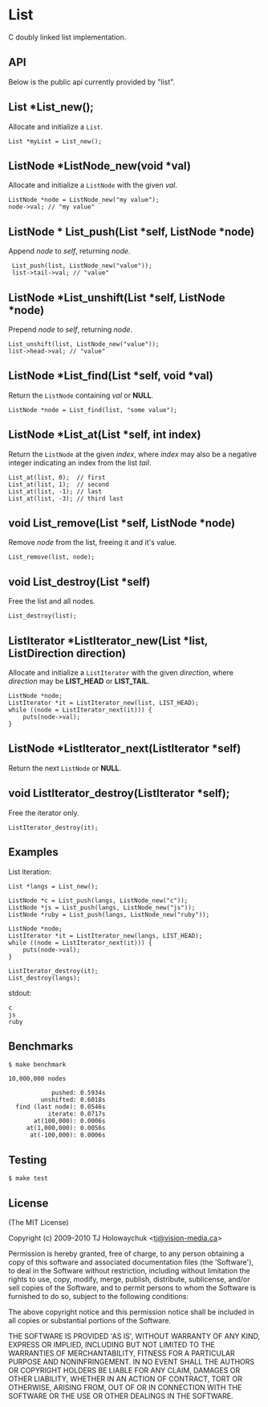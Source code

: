 
# List

 C doubly linked list implementation.

## API

 Below is the public api currently provided by "list".

## List *List_new();

 Allocate and initialize a `List`.
 
    List *myList = List_new();

## ListNode \*ListNode_new(void *val)

 Allocate and initialize a `ListNode` with the given _val_.

    ListNode *node = ListNode_new("my value");
    node->val; // "my value"

## ListNode \* List_push(List \*self, ListNode *node)

 Append _node_ to _self_, returning _node_.
 
     List_push(list, ListNode_new("value"));
     list->tail->val; // "value"

##  ListNode \*List_unshift(List \*self, ListNode *node)

 Prepend _node_ to _self_, returning _node_.

    List_unshift(list, ListNode_new("value"));
    list->head->val; // "value"

## ListNode \*List_find(List \*self, void *val)

 Return the `ListNode` containing _val_ or __NULL__.

    ListNode *node = List_find(list, "some value");

## ListNode \*List_at(List *self, int index)

 Return the `ListNode` at the given _index_, where _index_
 may also be a negative integer indicating an index from the
 list _tail_.

    List_at(list, 0);  // first
    List_at(list, 1);  // second
    List_at(list, -1); // last
    List_at(list, -3); // third last

## void List_remove(List \*self, ListNode *node)

  Remove _node_ from the list, freeing it and it's value.

    List_remove(list, node);

## void List_destroy(List *self)

  Free the list and all nodes.

    List_destroy(list);

## ListIterator \*ListIterator_new(List *list, ListDirection direction)

  Allocate and initialize a `ListIterator` with the given _direction_,
  where _direction_ may be __LIST_HEAD__ or __LIST_TAIL__.

    ListNode *node;
    ListIterator *it = ListIterator_new(list, LIST_HEAD);
    while ((node = ListIterator_next(it))) {
    	puts(node->val);
    }  

## ListNode \*ListIterator_next(ListIterator *self)

  Return the next `ListNode` or __NULL__.

## void ListIterator_destroy(ListIterator *self);

  Free the iterator only.

    ListIterator_destroy(it);

## Examples

List iteration:

    List *langs = List_new();
    
    ListNode *c = List_push(langs, ListNode_new("c"));
    ListNode *js = List_push(langs, ListNode_new("js"));
    ListNode *ruby = List_push(langs, ListNode_new("ruby"));
    
    ListNode *node;
    ListIterator *it = ListIterator_new(langs, LIST_HEAD);
    while ((node = ListIterator_next(it))) {
    	puts(node->val);
    }
    
    ListIterator_destroy(it);
    List_destroy(langs);

stdout:

    c
    js
    ruby

## Benchmarks

    $ make benchmark

    10,000,000 nodes

                pushed: 0.5934s
             unshifted: 0.6018s
      find (last node): 0.0546s
               iterate: 0.0717s
           at(100,000): 0.0006s
         at(1,000,000): 0.0056s
          at(-100,000): 0.0006s



## Testing

    $ make test

## License 

(The MIT License)

Copyright (c) 2009-2010 TJ Holowaychuk &lt;tj@vision-media.ca&gt;

Permission is hereby granted, free of charge, to any person obtaining
a copy of this software and associated documentation files (the
'Software'), to deal in the Software without restriction, including
without limitation the rights to use, copy, modify, merge, publish,
distribute, sublicense, and/or sell copies of the Software, and to
permit persons to whom the Software is furnished to do so, subject to
the following conditions:

The above copyright notice and this permission notice shall be
included in all copies or substantial portions of the Software.

THE SOFTWARE IS PROVIDED 'AS IS', WITHOUT WARRANTY OF ANY KIND,
EXPRESS OR IMPLIED, INCLUDING BUT NOT LIMITED TO THE WARRANTIES OF
MERCHANTABILITY, FITNESS FOR A PARTICULAR PURPOSE AND NONINFRINGEMENT.
IN NO EVENT SHALL THE AUTHORS OR COPYRIGHT HOLDERS BE LIABLE FOR ANY
CLAIM, DAMAGES OR OTHER LIABILITY, WHETHER IN AN ACTION OF CONTRACT,
TORT OR OTHERWISE, ARISING FROM, OUT OF OR IN CONNECTION WITH THE
SOFTWARE OR THE USE OR OTHER DEALINGS IN THE SOFTWARE.